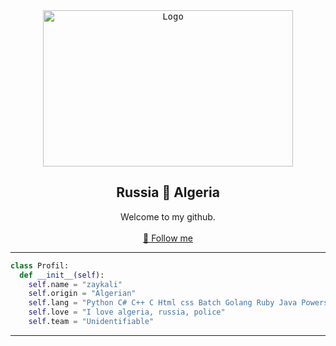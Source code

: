 <div align="center">
  <kbd>
  <a href="https://github.com/RetrO-M">
    <img src="https://fibladi.com/news/fr/wp-content/uploads/sites/2/2023/01/b7357fae1205e458e7b894cfe7be325b.jpg" alt="Logo" width="400" height="250">
  </a>
  </kbd>
  <h2 align="center">Russia 💙 Algeria</h2>
  
  <p align="center">
    Welcome to my github.
    <br />
    <br />
    <a href="https://github.com/RetrO-M/">📜 Follow me</a>
  </p>
</div>

---------------------------------------

```python
class Profil:
  def __init__(self):
    self.name = "zaykali"
    self.origin = "Algerian"
    self.lang = "Python C# C++ C Html css Batch Golang Ruby Java Powershell Shell"
    self.love = "I love algeria, russia, police"
    self.team = "Unidentifiable"
```

---------------------------------------

